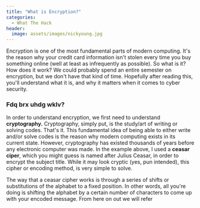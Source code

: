 ```yaml
---
title: "What is Encryption?"
categories:
  - What The Hack
header:
  image: assets/images/nickyoung.jpg  
---
```


Encryption is one of the most fundamental parts of modern computing. It's the reason why your credit card information isn't stolen every time you buy something online (well at least as infrequently as possible). So what is it? How does it work? We could probably spend an entire semester on encryption, but we don't have that kind of time. Hopefully after reading this, you'll understand what it is, and why it matters when it comes to cyber security.  

### Fdq brx uhdg wklv?

In order to understand encryption, we first need to understand **cryptography.** Cryptography, simply put, is the study/art of writing or solving codes. That's it. This fundamental idea of being able to either write and/or solve codes is the reason why modern computing exists in its current state. However, cryptography has existed thousands of years before any electronic computer was made. In the example above, I used a **ceasar ciper**, which you might guess is named after Julius Ceasar, in order to encrypt the subject title. While it may look cryptic (yes, pun intended), this cipher or encoding method, is very simple to solve.

The way that a ceasar cipher works is through a series of shifts or substitutions of the alphabet to a fixed position. In other words, all you're doing is shifting the alphabet by a certain number of characters to come up with your encoded message. From here on out we will refer 

